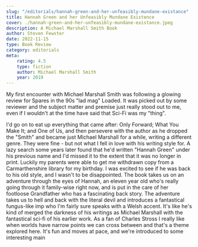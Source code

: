 ```yaml
---
slug: "/editorials/hannah-green-and-her-unfeasibly-mundane-existance"
title: Hannah Green and her Unfeasibly Mundane Existence
cover: ./hannah-green-and-her-unfeasibly-mundane-existance.jpeg
description: A Michael Marshall Smith Book
author: Steven Fewster
date: 2022-11-15
type: Book Review
category: editorials
meta:
    rating: 4.5
    type: fiction
    author: Michael Marshall Smith
    year: 2019
---
```

My first encounter with Michael Marshall Smith was following a glowing review for Spares in the 90s "lad mag" Loaded.  It was picked out by some reviewer and the subject matter and premise just really stood out to me, even if I wouldn't at the time have said that Sci-Fi was my "thing".

I'd go on to eat up everything that came after: Only Forward; What You Make It; and One of Us, and then persevere with the author as he dropped the "Smith" and became just Michael Marshall for a while, writing a different genre.  They were fine - but not what I fell in love with his writing style for.
A lazy search some years later found that he'd written "Hannah Green" under his previous name and I'd missed it to the extent that it was no longer in print.  Luckily my parents were able to get me withdrawn copy from a Carmarthenshire library for my birthday.  I was excited to see if he was back to his old style, and I wasn't to be disappointed.
The book takes us on an adventure through the eyes of Hannah, an eleven year old who's really going through it family-wise right now, and is put in the care of her footloose Grandfather who has a fascinating back story. The adventure takes us to hell and back with the literal devil and introduces a fantastical fungus-like imp who I'm fairly sure speaks with a Welsh accent.
It's like he's kind of merged the darkness of his writings as Michael Marshall with the fantastical sci-fi of his earlier work.  As a fan of Charles Stross I really like when worlds have narrow points we can cross between and that's a theme explored here.  It's fun and moves at pace, and we're introduced to some interesting main